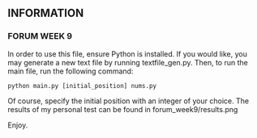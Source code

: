 ## INFORMATION

### FORUM WEEK 9

In order to use this file, ensure Python is installed. 
If you would like, you may generate a new text file by running textfile_gen.py. Then, to run the main file, run the following command:
```
python main.py [initial_position] nums.py
```
Of course, specify the initial position with an integer of your choice.
The results of my personal test can be found in forum_week9/results.png

Enjoy.
